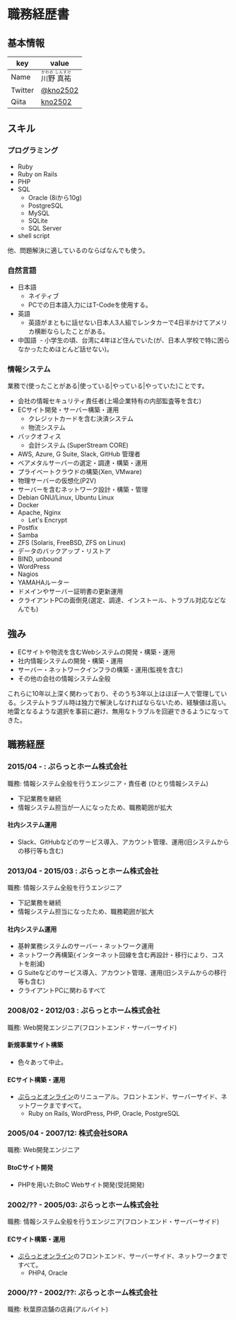 # 職務経歴書

## 基本情報

|key|value|
|---|-----|
|Name|<ruby><rb>川野 真祐<rb><rt>かわの しんすけ</rt></ruby>|
|Twitter|[@kno2502](https://twitter.com/kno2502)|
|Qiita|[kno2502](https://qiita.com/kno2502)|


## スキル

### プログラミング

- Ruby
- Ruby on Rails
- PHP
- SQL
  - Oracle (8iから10g)
  - PostgreSQL
  - MySQL
  - SQLite
  - SQL Server
- shell script

他、問題解決に適しているのならばなんでも使う。

### 自然言語

- 日本語
  - ネイティブ
  - PCでの日本語入力にはT-Codeを使用する。
- 英語
  - 英語がまともに話せない日本人3人組でレンタカーで4日半かけてアメリカ横断ならしたことがある。
- 中国語
  - 小学生の頃、台湾に4年ほど住んでいた(が、日本人学校で特に困らなかったためほとんど話せない)。

### 情報システム

業務で(使ったことがある|使っている|やっている|やっていた)ことです。

- 会社の情報セキュリティ責任者(上場企業特有の内部監査等を含む)
- ECサイト開発・サーバー構築・運用
  - クレジットカードを含む決済システム
  - 物流システム
- バックオフィス
  - 会計システム (SuperStream CORE)
- AWS, Azure, G Suite, Slack, GitHub 管理者
- ベアメタルサーバーの選定・調達・構築・運用
- プライベートクラウドの構築(Xen, VMware)
- 物理サーバーの仮想化(P2V)
- サーバーを含むネットワーク設計・構築・管理
- Debian GNU/Linux, Ubuntu Linux
- Docker
- Apache, Nginx
  - Let's Encrypt
- Postfix
- Samba
- ZFS (Solaris, FreeBSD, ZFS on Linux)
- データのバックアップ・リストア
- BIND, unbound
- WordPress
- Nagios
- YAMAHAルーター
- ドメインやサーバー証明書の更新運用
- クライアントPCの面倒見(選定、調達、インストール、トラブル対応などなんでも)

## 強み

- ECサイトや物流を含むWebシステムの開発・構築・運用
- 社内情報システムの開発・構築・運用
- サーバー・ネットワークインフラの構築・運用(監視を含む)
- その他の会社の情報システム全般

これらに10年以上深く関わっており、そのうち3年以上はほぼ一人で管理している。システムトラブル時は独力で解決しなければならないため、経験値は高い。地雷となるような選択を事前に避け、無用なトラブルを回避できるようになってきた。

## 職務経歴

### 2015/04 - : ぷらっとホーム株式会社

職務: 情報システム全般を行うエンジニア・責任者 (ひとり情報システム)

- 下記業務を継続
- 情報システム担当が一人になったため、職務範囲が拡大

#### 社内システム運用

- Slack、GitHubなどのサービス導入、アカウント管理、運用(旧システムからの移行等も含む)

### 2013/04 - 2015/03 : ぷらっとホーム株式会社

職務: 情報システム全般を行うエンジニア

- 下記業務を継続
- 情報システム担当になったため、職務範囲が拡大

#### 社内システム運用

- 基幹業務システムのサーバー・ネットワーク運用
- ネットワーク再構築(インターネット回線を含む再設計・移行により、コストを削減)
- G Suiteなどのサービス導入、アカウント管理、運用(旧システムからの移行等も含む)
- クライアントPCに関わるすべて

### 2008/02 - 2012/03 : ぷらっとホーム株式会社

職務: Web開発エンジニア(フロントエンド・サーバーサイド)

#### 新規事業サイト構築

- 色々あって中止。

#### ECサイト構築・運用

- [ぷらっとオンライン](https://online.plathome.co.jp/)のリニューアル。フロントエンド、サーバーサイド、ネットワークまですべて。
  - Ruby on Rails, WordPress, PHP, Oracle, PostgreSQL

### 2005/04 - 2007/12: 株式会社SORA

職務: Web開発エンジニア

#### BtoCサイト開発

- PHPを用いたBtoC Webサイト開発(受託開発)

### 2002/?? - 2005/03: ぷらっとホーム株式会社

職務: 情報システム全般を行うエンジニア(フロントエンド・サーバーサイド)

#### ECサイト構築・運用

- [ぷらっとオンライン](https://online.plathome.co.jp/)のフロントエンド、サーバーサイド、ネットワークまですべて。
  - PHP4, Oracle
  
### 2000/?? - 2002/??: ぷらっとホーム株式会社

職務: 秋葉原店舗の店員(アルバイト)

